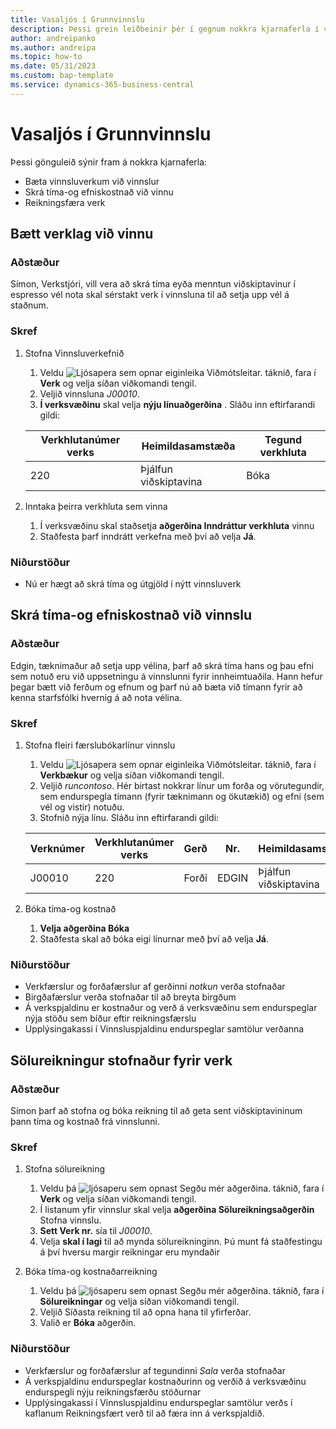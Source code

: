 ```yaml
---
title: Vasaljós í Grunnvinnslu
description: Þessi grein leiðbeinir þér í gegnum nokkra kjarnaferla í verkefnastjórnun.
author: andreipanko
ms.author: andreipa
ms.topic: how-to
ms.date: 05/31/2023
ms.custom: bap-template
ms.service: dynamics-365-business-central
---
```

# Vasaljós í Grunnvinnslu

Þessi gönguleið sýnir fram á nokkra kjarnaferla:

- Bæta vinnsluverkum við vinnslur
- Skrá tíma-og efniskostnað við vinnu
- Reikningsfæra verk

## Bætt verklag við vinnu

### Aðstæður  

Símon, Verkstjóri, vill vera að skrá tíma eyða menntun viðskiptavinur í espresso vél nota skal sérstakt verk í vinnsluna til að setja upp vél á staðnum.

### Skref

1. Stofna Vinnsluverkefnið  

    1. Veldu ![Ljósapera sem opnar eiginleika Viðmótsleitar.](../../media/ui-search/search_small.png "Segðu mér hvað þú vilt gera") táknið, fara í **Verk** og velja síðan viðkomandi tengil.  
    2. Veljið vinnsluna  *J00010*.
    3.  **Í verksvæðinu**  skal velja  **nýju línuaðgerðina** .  Sláðu inn eftirfarandi gildi:
 
    |Verkhlutanúmer verks|Heimildasamstæða|Tegund verkhluta|
    |------------|-----------|-------------|  
    |220|Þjálfun viðskiptavina|Bóka|

2. Inntaka þeirra verkhluta sem vinna
   1. Í verksvæðinu skal staðsetja  **aðgerðina Inndráttur verkhluta**  vinnu
   2. Staðfesta þarf inndrátt verkefna með því að velja  **Já**.

### Niðurstöður

 - Nú er hægt að skrá tíma og útgjöld í nýtt vinnsluverk

## Skrá tíma-og efniskostnað við vinnslu

### Aðstæður  

Edgin, tæknimaður að setja upp vélina, þarf að skrá tíma hans og þau efni sem notuð eru við uppsetningu á vinnslunni fyrir innheimtuaðila.  Hann hefur þegar bætt við ferðum og efnum og þarf nú að bæta við tímann fyrir að kenna starfsfólki hvernig á að nota vélina.

### Skref

1. Stofna fleiri færslubókarlínur vinnslu

    1. Veldu ![Ljósapera sem opnar eiginleika Viðmótsleitar.](../../media/ui-search/search_small.png "Segðu mér hvað þú vilt gera") táknið, fara í **Verkbækur** og velja síðan viðkomandi tengil.  
    2. Veljið *runcontoso*.  Hér birtast nokkrar línur um forða og vörutegundir, sem endurspegla tímann (fyrir tæknimann og ökutækið) og efni (sem vél og vistir) notuðu.
    3. Stofnið nýja línu. Sláðu inn eftirfarandi gildi:
 
    |Verknúmer|Verkhlutanúmer verks|Gerð|Nr.|Heimildasamstæða|Magn|
    |-------|------------|----|---|-----------|--------|  
    |J00010|220|Forði|EDGIN|Þjálfun viðskiptavina|1|

2. Bóka tíma-og kostnað
   1.  **Velja aðgerðina Bóka** 
   2. Staðfesta skal að bóka eigi línurnar með því að velja  **Já**.

### Niðurstöður

 - Verkfærslur og forðafærslur af gerðinni  *notkun*  verða stofnaðar
 - Birgðafærslur verða stofnaðar til að breyta birgðum
 - Á verkspjaldinu er kostnaður og verð á verksvæðinu sem endurspeglar nýja stöðu sem bíður eftir reikningsfærslu
 - Upplýsingakassi í Vinnsluspjaldinu endurspeglar samtölur verðanna

## Sölureikningur stofnaður fyrir verk

### Aðstæður  
Símon þarf að stofna og bóka reikning til að geta sent viðskiptavininum þann tíma og kostnað frá vinnslunni.

### Skref
1. Stofna sölureikning

    1. Veldu þá  ![ljósaperu sem opnast Segðu mér aðgerðina.](../../media/ui-search/search_small.png "Segðu mér hvað þú vilt gera") táknið, fara í **Verk** og velja síðan viðkomandi tengil.  
    2. Í listanum yfir vinnslur skal velja  **aðgerðina Sölureikningsaðgerðin**  Stofna vinnslu.
    3.  **Sett Verk nr.** sía til  *J00010*.
    4. Velja  **skal í lagi**  til að mynda sölureikninginn.  Þú munt fá staðfestingu á því hversu margir reikningar eru myndaðir

2. Bóka tíma-og kostnaðarreikning
   1. Veldu þá  ![ljósaperu sem opnast Segðu mér aðgerðina.](../../media/ui-search/search_small.png "Segðu mér hvað þú vilt gera") táknið, fara í **Sölureikningar** og velja síðan viðkomandi tengil.  
   2. Veljið Síðasta reikning til að opna hana til yfirferðar.
   3. Valið er **Bóka** aðgerðin.

### Niðurstöður

 - Verkfærslur og forðafærslur af tegundinni  *Sala*  verða stofnaðar
 - Á verkspjaldinu endurspeglar kostnaðurinn og verðið á verksvæðinu endurspegli nýju reikningsfærðu stöðurnar
 - Upplýsingakassi í Vinnsluspjaldinu endurspeglar samtölur verðs í kaflanum Reikningsfært verð til að færa inn á verkspjaldið.
